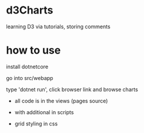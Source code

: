 # d3Charts

learning D3 via tutorials, storing comments

# how to use
install dotnetcore

go into src/webapp

type 'dotnet run', click browser link and browse charts

- all code is in the views (pages source)

- with additional in scripts

- grid styling in css
